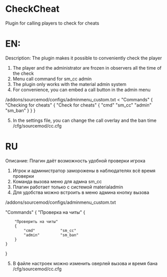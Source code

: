 # CheckCheat
Plugin for calling players to check for cheats

# EN:
Description: The plugin makes it possible to conveniently check the player
1. The player and the administrator are frozen in observers all the time of the check
2. Menu call command for sm_cc admin
3. The plugin only works with the material admin system
4. For convenience, you can embed a call button in the admin menu

/addons/sourcemod/configs/adminmenu_custom.txt
<
"Commands"
{
	"Checking for cheats"
	{
		"Check for cheats"
		{
			"cmd" "sm_cc"
			"admin" "sm_ban"
		}
	}
}
>

5. In the settings file, you can change the call overlay and the ban time
/cfg/sourcemod/cc.cfg

# RU
Описание: Плагин даёт возможность удобной проверки игрока
1. Игрок и администратор заморожены в наблюдателях всё время проверки
2. Команда вызова меню для адмна sm_cc
3. Плагин работает только с системой materialadmin
4. Для удобства можно встроить в меню админа кнопку вызова

/addons/sourcemod/configs/adminmenu_custom.txt

"Commands"
{
	"Проверка на читы"
	{
	
		"Проверить на читы"
		{
			"cmd"           "sm_cc"
			"admin"			"sm_ban"
		}
	}
}

5. В файле настроек можно изменить оверлей вызова и время бана
/cfg/sourcemod/cc.cfg
